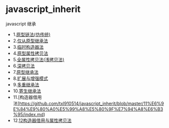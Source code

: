 # javascript_inherit
javascript 继承
* 1.[原型链法(仿传统)](https://github.com/txl910514/javascript_inherit/blob/master/1%E5%8E%9F%E5%9E%8B%E9%93%BE%E6%B3%95(%E4%BB%BF%E4%BC%A0%E7%BB%9F)/index.md)
* 2.[仅从原型继承法](https://github.com/txl910514/javascript_inherit/blob/master/2%E4%BB%85%E4%BB%8E%E5%8E%9F%E5%9E%8B%E7%BB%A7%E6%89%BF%E6%B3%95/index.md)
* 3.[临时构造器法](https://github.com/txl910514/javascript_inherit/blob/master/3%E4%B8%B4%E6%97%B6%E6%9E%84%E9%80%A0%E5%99%A8%E6%B3%95/index.md)
* 4.[原型属性拷贝法](https://github.com/txl910514/javascript_inherit/blob/master/3%E4%B8%B4%E6%97%B6%E6%9E%84%E9%80%A0%E5%99%A8%E6%B3%95/index.md)
* 5.[全属性拷贝法(浅拷贝法)](https://github.com/txl910514/javascript_inherit/blob/master/5%E5%85%A8%E5%B1%9E%E6%80%A7%E6%8B%B7%E8%B4%9D%E6%B3%95(%E6%B5%85%E6%8B%B7%E8%B4%9D%E6%B3%95)/index.md)
* 6.[深拷贝法](https://github.com/txl910514/javascript_inherit/blob/master/6%E6%B7%B1%E6%8B%B7%E8%B4%9D%E6%B3%95/index.md)
* 7.[原型继承法](https://github.com/txl910514/javascript_inherit/blob/master/7%E5%8E%9F%E5%9E%8B%E7%BB%A7%E6%89%BF%E6%B3%95/index.md)
* 8.[扩展与增强模式](https://github.com/txl910514/javascript_inherit/blob/master/8%E6%89%A9%E5%B1%95%E4%B8%8E%E5%A2%9E%E5%BC%BA%E6%A8%A1%E5%BC%8F/index.md)
* 9.[多重继承法](https://github.com/txl910514/javascript_inherit/blob/master/9%E5%A4%9A%E9%87%8D%E7%BB%A7%E6%89%BF%E6%B3%95/index.md)
* 10.[寄生继承法](https://github.com/txl910514/javascript_inherit/blob/master/10%E5%AF%84%E7%94%9F%E7%BB%A7%E6%89%BF%E6%B3%95/index.md)
* 11.[构造器借用法]https://github.com/txl910514/javascript_inherit/blob/master/11%E6%9E%84%E9%80%A0%E5%99%A8%E5%80%9F%E7%94%A8%E6%B3%95/index.md)
* 12.[12构造器借用与属性拷贝法](https://github.com/txl910514/javascript_inherit/blob/master/12%E6%9E%84%E9%80%A0%E5%99%A8%E5%80%9F%E7%94%A8%E4%B8%8E%E5%B1%9E%E6%80%A7%E6%8B%B7%E8%B4%9D%E6%B3%95/index.md)